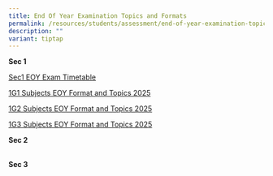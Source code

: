 ```yaml
---
title: End Of Year Examination Topics and Formats
permalink: /resources/students/assessment/end-of-year-examination-topics-and-formats/
description: ""
variant: tiptap
---
```

<p><strong>Sec 1</strong>
</p>
<p><a href="/files/EOY Exam Topics/2025/2025_Sec1_EOY_Exam_Timetable.pdf" rel="noopener nofollow" target="_blank">Sec1 EOY Exam Timetable</a>
</p>
<p><a href="/files/EOY Exam Topics/2025/1G1_Subjects_EOY_Format_and_Topics_2025.pdf" rel="noopener nofollow" target="_blank">1G1 Subjects EOY Format and Topics 2025</a>
</p>
<p><a href="/files/EOY Exam Topics/2025/1G2_Subjects_EOY_Format_and_Topics_2025.pdf" rel="noopener nofollow" target="_blank">1G2 Subjects EOY Format and Topics 2025</a>
</p>
<p><a href="/files/EOY Exam Topics/2025/1G3_Subjects_EOY_Format_and_Topics_2025.pdf" rel="noopener nofollow" target="_blank">1G3 Subjects EOY Format and Topics 2025</a>
<br>
</p>
<p><strong>Sec 2</strong>
</p>
<p></p>
<p>
<br><strong>Sec 3</strong>
</p>
<p>
<br>
</p>